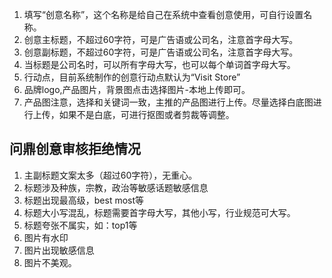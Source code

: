 1. 填写“创意名称”，这个名称是给自己在系统中查看创意使用，可自行设置名称。
2. 创意主标题，不超过60字符，可是广告语或公司名，注意首字母大写。
3. 创意副标题，不超过60字符，可是广告语或公司名，注意首字母大写。
4. 当标题是公司名时，可以所有字母大写，也可以每个单词首字母大写。
5. 行动点，目前系统制作的创意行动点默认为“Visit Store”
6. 品牌logo,产品图片，背景图点击选择图片-本地上传即可。
7. 产品图注意，选择和关键词一致，主推的产品图进行上传。尽量选择白底图进行上传，如果不是白底，可进行抠图或者剪裁等调整。

## 问鼎创意审核拒绝情况
1. 主副标题文案太多（超过60字符），无重心。
2. 标题涉及种族，宗教，政治等敏感话题敏感信息
3. 标题出现最高级，best most等 
4. 标题大小写混乱，标题需要首字母大写，其他小写，行业规范可大写。
5. 标题夸张不属实，如：top1等
6. 图片有水印
7. 图片出现敏感信息
8. 图片不美观。